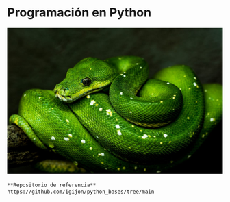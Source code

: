 # Programación en Python

![alt text](image-2.png)

```{warning}
**Repositorio de referencia**
https://github.com/igijon/python_bases/tree/main
```
